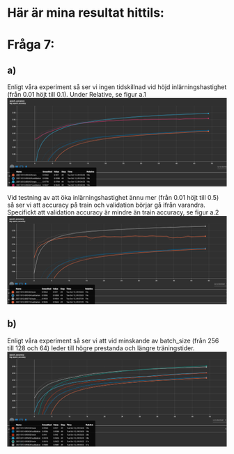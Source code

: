 # Här är mina resultat hittils:

# Fråga 7:

## a)
Enligt våra experiment så ser vi ingen tidskillnad vid höjd inlärningshastighet (från 0.01 höjt till 0.1). Under Relative, se figur a.1
![a.1](fig/7.1.png "Höjd inlärninghastighet till 0.10")

Vid testning av att öka inlärningshastighet ännu mer (från 0.01 höjt till 0.5) så ser vi att accuracy på train och validation börjar gå ifrån varandra.
Specifickt att validation accuracy är mindre än train accuracy, se figur a.2
![a.2](fig/7.2.png "Höjd inlärninghastighet till 0.50")

## b)
Enligt våra experiment så ser vi att vid minskande av batch_size (från 256 till 128 och 64) leder till högre prestanda och längre träningstider.
![b.1](fig/b.1.png "Minskad batch_size från 256 till 128 och 64")